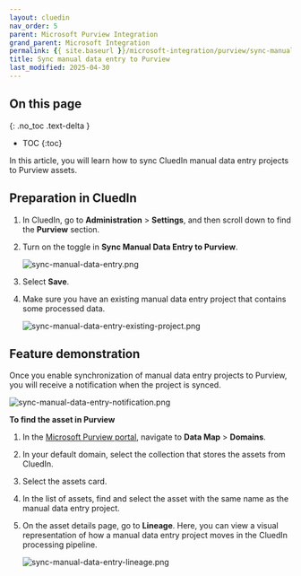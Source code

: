 ```yaml
---
layout: cluedin
nav_order: 5
parent: Microsoft Purview Integration
grand_parent: Microsoft Integration
permalink: {{ site.baseurl }}/microsoft-integration/purview/sync-manual-data-entry-to-purview
title: Sync manual data entry to Purview
last_modified: 2025-04-30
---
```

## On this page
{: .no_toc .text-delta }
- TOC
{:toc}

In this article, you will learn how to sync CluedIn manual data entry projects to Purview assets.

## Preparation in CluedIn

1. In CluedIn, go to **Administration** > **Settings**, and then scroll down to find the **Purview** section.
    
1. Turn on the toggle in **Sync Manual Data Entry to Purview**.

    ![sync-manual-data-entry.png](../../assets/images/microsoft-integration/purview/sync-manual-data-entry.png)

1. Select **Save**.

1. Make sure you have an existing manual data entry project that contains some processed data.

    ![sync-manual-data-entry-existing-project.png](../../assets/images/microsoft-integration/purview/sync-manual-data-entry-existing-project.png)

## Feature demonstration

Once you enable synchronization of manual data entry projects to Purview, you will receive a notification when the project is synced.

![sync-manual-data-entry-notification.png](../../assets/images/microsoft-integration/purview/sync-manual-data-entry-notification.png)

**To find the asset in Purview**

1. In the [Microsoft Purview portal](https://purview.microsoft.com/), navigate to **Data Map** > **Domains**.

1. In your default domain, select the collection that stores the assets from CluedIn.

1. Select the assets card.

1. In the list of assets, find and select the asset with the same name as the manual data entry project.

1. On the asset details page, go to **Lineage**. Here, you can view a visual representation of how a manual data entry project moves in the CluedIn processing pipeline.

    ![sync-manual-data-entry-lineage.png](../../assets/images/microsoft-integration/purview/sync-manual-data-entry-lineage.png)